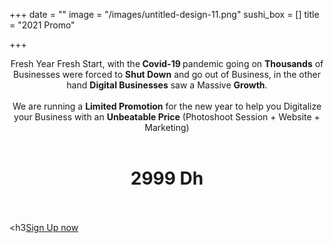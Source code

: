 +++
date = ""
image = "/images/untitled-design-11.png"
sushi_box = []
title = "2021 Promo"

+++
<p style="text-align:center;">Fresh Year Fresh Start, with the<b> Covid-19 </b>pandemic going on <b>Thousands</b> of Businesses were forced to <b>Shut Down</b> and go out of Business, in the other hand <b>Digital Businesses</b> saw a Massive <b>Growth</b>.<br><br>We are running a <b>Limited Promotion</b> for the new year to help you Digitalize your Business with an <b>Unbeatable Price</b> (Photoshoot Session + Website + Marketing)<br><br></p>

<h1 style="text-align:center;">2999 Dh<br><br></h1>

<h3<a href="[Contact (business-booster.netlify.app)](https://business-booster.netlify.app/contact/)">Sign Up now</a></h3>